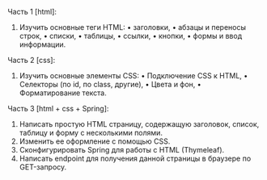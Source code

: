 Часть 1 [html]:
1.	Изучить основные теги HTML: 
•	заголовки, 
•	абзацы и переносы строк, 
•	списки, 
•	таблицы, 
•	ссылки, 
•	кнопки, 
•	формы и ввод информации.

Часть 2 [css]:
1.	Изучить основные элементы CSS:
•	Подключение CSS к HTML,
•	Селекторы (по id, по class, другие),
•	Цвета и фон, 
•	Форматирование текста.

Часть 3 [html + css + Spring]:
1.	Написать простую HTML страницу, содержащую заголовок, список, таблицу и форму с несколькими полями.
2.	Изменить ее оформление с помощью CSS.
3.	Сконфигурировать Spring для работы с HTML (Thymeleaf).
4.	Написать endpoint для получения данной страницы в браузере по GET-запросу. 
